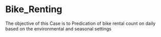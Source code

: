 # Bike_Renting
The objective of this Case is to Predication of bike rental count on daily based on the environmental and seasonal settings
